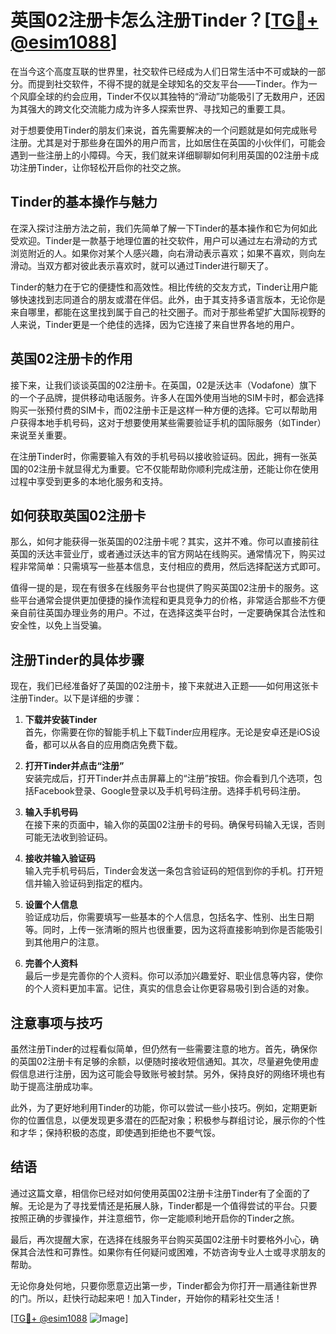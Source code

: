 # 英国02注册卡怎么注册Tinder？[[TG💪+ @esim1088](https://t.me/s/esim1088)]

在当今这个高度互联的世界里，社交软件已经成为人们日常生活中不可或缺的一部分。而提到社交软件，不得不提的就是全球知名的交友平台——Tinder。作为一个风靡全球的约会应用，Tinder不仅以其独特的“滑动”功能吸引了无数用户，还因为其强大的跨文化交流能力成为许多人探索世界、寻找知己的重要工具。

对于想要使用Tinder的朋友们来说，首先需要解决的一个问题就是如何完成账号注册。尤其是对于那些身在国外的用户而言，比如居住在英国的小伙伴们，可能会遇到一些注册上的小障碍。今天，我们就来详细聊聊如何利用英国的02注册卡成功注册Tinder，让你轻松开启你的社交之旅。

## Tinder的基本操作与魅力

在深入探讨注册方法之前，我们先简单了解一下Tinder的基本操作和它为何如此受欢迎。Tinder是一款基于地理位置的社交软件，用户可以通过左右滑动的方式浏览附近的人。如果你对某个人感兴趣，向右滑动表示喜欢；如果不喜欢，则向左滑动。当双方都对彼此表示喜欢时，就可以通过Tinder进行聊天了。

Tinder的魅力在于它的便捷性和高效性。相比传统的交友方式，Tinder让用户能够快速找到志同道合的朋友或潜在伴侣。此外，由于其支持多语言版本，无论你是来自哪里，都能在这里找到属于自己的社交圈子。而对于那些希望扩大国际视野的人来说，Tinder更是一个绝佳的选择，因为它连接了来自世界各地的用户。

## 英国02注册卡的作用

接下来，让我们谈谈英国的02注册卡。在英国，02是沃达丰（Vodafone）旗下的一个子品牌，提供移动电话服务。许多人在国外使用当地的SIM卡时，都会选择购买一张预付费的SIM卡，而02注册卡正是这样一种方便的选择。它可以帮助用户获得本地手机号码，这对于想要使用某些需要验证手机的国际服务（如Tinder）来说至关重要。

在注册Tinder时，你需要输入有效的手机号码以接收验证码。因此，拥有一张英国的02注册卡就显得尤为重要。它不仅能帮助你顺利完成注册，还能让你在使用过程中享受到更多的本地化服务和支持。

## 如何获取英国02注册卡

那么，如何才能获得一张英国的02注册卡呢？其实，这并不难。你可以直接前往英国的沃达丰营业厅，或者通过沃达丰的官方网站在线购买。通常情况下，购买过程非常简单：只需填写一些基本信息，支付相应的费用，然后选择配送方式即可。

值得一提的是，现在有很多在线服务平台也提供了购买英国02注册卡的服务。这些平台通常会提供更加便捷的操作流程和更具竞争力的价格，非常适合那些不方便亲自前往英国办理业务的用户。不过，在选择这类平台时，一定要确保其合法性和安全性，以免上当受骗。

## 注册Tinder的具体步骤

现在，我们已经准备好了英国的02注册卡，接下来就进入正题——如何用这张卡注册Tinder。以下是详细的步骤：

1. **下载并安装Tinder**  
   首先，你需要在你的智能手机上下载Tinder应用程序。无论是安卓还是iOS设备，都可以从各自的应用商店免费下载。

2. **打开Tinder并点击“注册”**  
   安装完成后，打开Tinder并点击屏幕上的“注册”按钮。你会看到几个选项，包括Facebook登录、Google登录以及手机号码注册。选择手机号码注册。

3. **输入手机号码**  
   在接下来的页面中，输入你的英国02注册卡的号码。确保号码输入无误，否则可能无法收到验证码。

4. **接收并输入验证码**  
   输入完手机号码后，Tinder会发送一条包含验证码的短信到你的手机。打开短信并输入验证码到指定的框内。

5. **设置个人信息**  
   验证成功后，你需要填写一些基本的个人信息，包括名字、性别、出生日期等。同时，上传一张清晰的照片也很重要，因为这将直接影响到你是否能吸引到其他用户的注意。

6. **完善个人资料**  
   最后一步是完善你的个人资料。你可以添加兴趣爱好、职业信息等内容，使你的个人资料更加丰富。记住，真实的信息会让你更容易吸引到合适的对象。

## 注意事项与技巧

虽然注册Tinder的过程看似简单，但仍然有一些需要注意的地方。首先，确保你的英国02注册卡有足够的余额，以便随时接收短信通知。其次，尽量避免使用虚假信息进行注册，因为这可能会导致账号被封禁。另外，保持良好的网络环境也有助于提高注册成功率。

此外，为了更好地利用Tinder的功能，你可以尝试一些小技巧。例如，定期更新你的位置信息，以便发现更多潜在的匹配对象；积极参与群组讨论，展示你的个性和才华；保持积极的态度，即使遇到拒绝也不要气馁。

## 结语

通过这篇文章，相信你已经对如何使用英国02注册卡注册Tinder有了全面的了解。无论是为了寻找爱情还是拓展人脉，Tinder都是一个值得尝试的平台。只要按照正确的步骤操作，并注意细节，你一定能顺利地开启你的Tinder之旅。

最后，再次提醒大家，在选择在线服务平台购买英国02注册卡时要格外小心，确保其合法性和可靠性。如果你有任何疑问或困难，不妨咨询专业人士或寻求朋友的帮助。

无论你身处何地，只要你愿意迈出第一步，Tinder都会为你打开一扇通往新世界的门。所以，赶快行动起来吧！加入Tinder，开始你的精彩社交生活！

[[TG💪+ @esim1088](https://t.me/s/esim1088) ![Image](https://i.postimg.cc/4NQfJmqS/Snipaste-2025-05-13-00-14-12.png)]